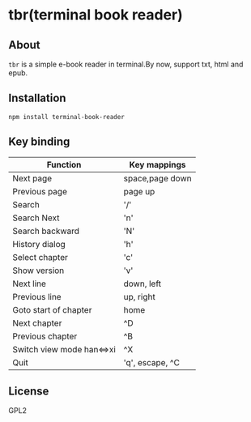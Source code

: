 # tbr(terminal book reader)

## About

`tbr` is a simple e-book reader in terminal.By now, support txt, html and epub.

## Installation

    npm install terminal-book-reader

## Key binding

| Function                  | Key mappings        |
| ------------------------- | ------------------- |
| Next page                 | space,page down     |
| Previous page             | page up             |
| Search                    | '/'                 |
| Search Next               | 'n'                 |
| Search backward           | 'N'                 |
| History dialog            | 'h'                 |
| Select chapter            | 'c'                 |
| Show version              | 'v'                 |
| Next line                 | down, left          |
| Previous line             | up, right           |
| Goto start of chapter     | home                |
| Next chapter              | ^D                  |
| Previous chapter          | ^B                  |
| Switch view mode han<=>xi | ^X                  |
| Quit                      | 'q', escape, ^C     |

## License

GPL2
